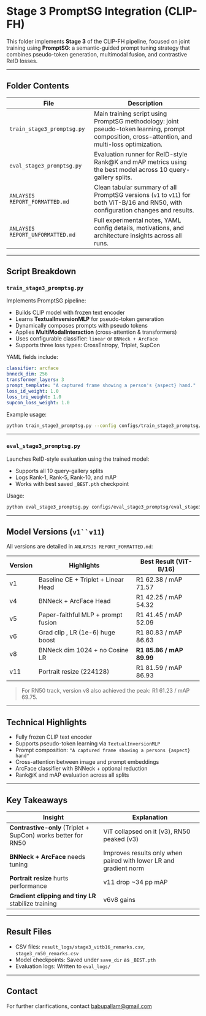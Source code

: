 #  Stage 3  PromptSG Integration (CLIP-FH)

This folder implements **Stage 3** of the CLIP-FH pipeline, focused on joint training using **PromptSG**: a semantic-guided prompt tuning strategy that combines pseudo-token generation, multimodal fusion, and contrastive ReID losses.

---

##  Folder Contents

| File                            | Description |
|----------------------------------|-------------|
| `train_stage3_promptsg.py`       | Main training script using PromptSG methodology: joint pseudo-token learning, prompt composition, cross-attention, and multi-loss optimization. |
| `eval_stage3_promptsg.py`        | Evaluation runner for ReID-style Rank@K and mAP metrics using the best model across 10 query-gallery splits. |
| `ANLAYSIS REPORT_FORMATTED.md`   | Clean tabular summary of all PromptSG versions (`v1` to `v11`) for both ViT-B/16 and RN50, with configuration changes and results. |
| `ANLAYSIS REPORT_UNFORMATTED.md` | Full experimental notes, YAML config details, motivations, and architecture insights across all runs. |

---

##  Script Breakdown

###  `train_stage3_promptsg.py`

Implements PromptSG pipeline:
- Builds CLIP model with frozen text encoder
- Learns **TextualInversionMLP** for pseudo-token generation
- Dynamically composes prompts with pseudo tokens
- Applies **MultiModalInteraction** (cross-attention & transformers)
- Uses configurable classifier: `linear` or `BNNeck + ArcFace`
- Supports three loss types: CrossEntropy, Triplet, SupCon

 YAML fields include:
```yaml
classifier: arcface
bnneck_dim: 256
transformer_layers: 3
prompt_template: "A captured frame showing a person's {aspect} hand."
loss_id_weight: 1.0
loss_tri_weight: 1.0
supcon_loss_weight: 1.0
````

 Example usage:

```bash
python train_stage3_promptsg.py --config configs/train_stage3_promptsg/train_stage3_vitb16_11k_dorsal_r.yml
```

---

###  `eval_stage3_promptsg.py`

Launches ReID-style evaluation using the trained model:

* Supports all 10 query-gallery splits
* Logs Rank-1, Rank-5, Rank-10, and mAP
* Works with best saved `_BEST.pth` checkpoint

 Usage:

```bash
python eval_stage3_promptsg.py configs/eval_stage3_promptsg/eval_stage3_vitb16_11k_dorsal_r.yml
```

---

##  Model Versions (`v1``v11`)

All versions are detailed in `ANLAYSIS REPORT_FORMATTED.md`:

| Version | Highlights                            | Best Result (ViT-B/16)     |
| ------- | ------------------------------------- | -------------------------- |
| v1      | Baseline CE + Triplet + Linear Head   | R1 62.38 / mAP 71.57       |
| v4      | BNNeck + ArcFace Head                 | R1 42.25 / mAP 54.32       |
| v5      | Paper-faithful MLP + prompt fusion    | R1 41.45 / mAP 52.09       |
| v6      | Grad clip , LR  (1e-6)  huge boost | R1 80.83 / mAP 86.63       |
| v8      | BNNeck dim 1024 + no Cosine LR        |  **R1 85.86 / mAP 89.99** |
| v11     | Portrait resize (224128)             | R1 81.59 / mAP 86.93       |

> For RN50 track, version v8 also achieved the peak: R1 61.23 / mAP 69.75.

---

##  Technical Highlights

*  Fully frozen CLIP text encoder
*  Supports pseudo-token learning via `TextualInversionMLP`
*  Prompt composition: `"A captured frame showing a persons {aspect} hand"`
*  Cross-attention between image and prompt embeddings
*  ArcFace classifier with BNNeck + optional reduction
*  Rank\@K and mAP evaluation across all splits

---

##  Key Takeaways

| Insight                                                         | Explanation                                                       |
| --------------------------------------------------------------- | ----------------------------------------------------------------- |
|  **Contrastive-only** (Triplet + SupCon) works better for RN50 | ViT collapsed on it (v3), RN50 peaked (v3)                        |
|  **BNNeck + ArcFace** needs tuning                             | Improves results only when paired with lower LR and gradient norm |
|  **Portrait resize** hurts performance                        | v11 drop \~34 pp mAP                                             |
|  **Gradient clipping and tiny LR** stabilize training         | v6v8 gains                                                       |

---

##  Result Files

* CSV files: `result_logs/stage3_vitb16_remarks.csv`, `stage3_rn50_remarks.csv`
* Model checkpoints: Saved under `save_dir` as `_BEST.pth`
* Evaluation logs: Written to `eval_logs/`

---

##  Contact

For further clarifications, contact [babupallam@gmail.com](mailto:babupallam@gmail.com)

```
